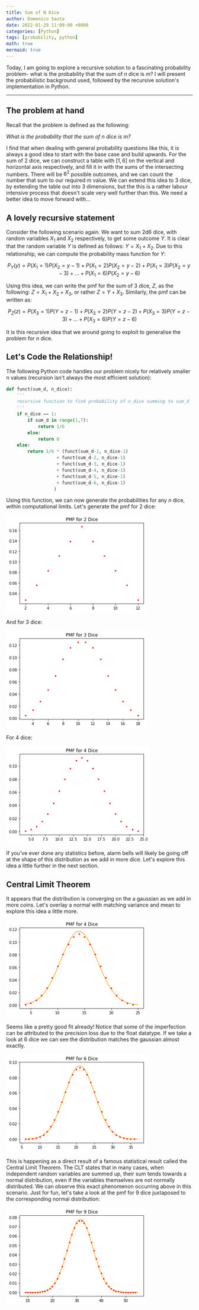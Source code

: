 ```yaml
---
title: Sum of N Dice
author: Domenico Sauta
date: 2022-01-29 11:09:00 +0800
categories: [Python]
tags: [probability, python]
math: true
mermaid: true
---
```


Today, I am going to explore a recursive solution to a fascinating probability problem- what is the probability that the sum of $n$ dice is $m$? I will present the probabilistic background used, followed by the recursive solution's implementation in Python.

---

## The problem at hand

Recall that the problem is defined as the following:

*What is the probability that the sum of n dice is m?*

I find that when dealing with general probability questions like this, it is always a good idea to start with the base case and build upwards. For the sum of 2 dice, we can construct a table with $[1,6]$ on the vertical and horizontal axis respectively, and fill it in with the sums of the intersecting numbers. There will be $6^2$ possible outcomes, and we can count the number that sum to our required $m$ value. We can extend this idea to 3 dice, by extending the table out into 3 dimensions, but the this is a rather labour intensive process that doesn't scale very well further than this. We need a better idea to move forward with...

## A lovely recursive statement

Consider the following scenario again. We want to sum 2d6 dice, with random variables  $X_1$  and  $X_2$  respectively, to get some outcome $Y$. It is clear that the random variable $Y$ is defined as follows: $Y = X_1 + X_2$. Due to this relationship, we can compute the probability mass function for $Y$:

$$P_Y(y) = P(X_1 = 1)P(X_2 = y - 1) + P(X_1 = 2)P(X_2 = y - 2) + P(X_1 = 3)P(X_2 = y - 3) + \dots + P(X_1 = 6)P(X_2 = y - 6)$$

Using this idea, we can write the pmf for the sum of 3 dice, $Z$, as the following: $Z = X_1 + X_2 + X_3$, or rather $Z = Y + X_3$. Similarly, the pmf can be written as:

$$P_Z(z) = P(X_3 = 1)P(Y = z - 1) + P(X_3 = 2)P(Y = z - 2) + P(X_3 = 3)P(Y = z - 3) + \dots + P(X_3 = 6)P(Y = z - 6)$$

It is this recursive idea that we around going to exploit to generalise the problem for $n$ dice.

## Let's Code the Relationship!

The following Python code handles our problem nicely for relatively smaller n values (recursion isn't always the most efficient solution):

```python
def funct(sum_d, n_dice):
    '''
    recursive function to find probability of n_dice summing to sum_d  
    '''
    if n_dice == 1:
        if sum_d in range(1,7):
            return 1/6
        else:
            return 0
    else:
        return 1/6 * (funct(sum_d-1, n_dice-1)
                   + funct(sum_d-2, n_dice-1)
                   + funct(sum_d-3, n_dice-1)
                   + funct(sum_d-4, n_dice-1)
                   + funct(sum_d-5, n_dice-1)
                   + funct(sum_d-6, n_dice-1)
                  )
```
Using this function, we can now generate the probabilities for any $n$ dice, within computational limits. Let's generate the pmf for 2 dice:

![pmf_2_dice](/assets/2022-01-29/pmf_2_dice.png)

And for 3 dice:

![pmf_3_dice](/assets/2022-01-29/pmf_3_dice.png)

For 4 dice:

![pmf_4_dice](/assets/2022-01-29/pmf_4_dice.png)

If you've ever done any statistics before, alarm bells will likely be going off at the shape of this distribution as we add in more dice. Let's explore this idea a little further in the next section.

## Central Limit Theorem

It appears that the distribution is converging on the a gaussian as we add in more coins. Let's overlay a normal with matching variance and mean to explore this idea a little more.

![normal_4_dice](/assets/2022-01-29/normal_4_dice.png)

Seems like a pretty good fit already! Notice that some of the imperfection can be attributed to the precision loss due to the float datatype. If we take a look at 6 dice we can see the distribution matches the gaussian almost exactly.

![normal_6_dice](/assets/2022-01-29/normal_6_dice.png)

This is happening as a direct result of a famous statistical result called the Central Limit Theorem. The CLT states that in many cases, when independent random variables are summed up, their sum tends towards a normal distribution, even if the variables themselves are not normally distributed. We can observe this exact phenomenon occurring above in this scenario. Just for fun, let's take a look at the pmf for 9 dice juxtaposed to the corresponding normal distribution:

![normal_9_dice](/assets/2022-01-29/normal_9_dice.png)
